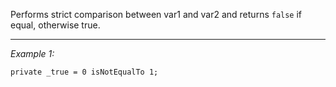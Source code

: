Performs strict comparison between var1 and var2 and returns `false` if equal, otherwise true.


---
*Example 1:*
```sqf
private _true = 0 isNotEqualTo 1;
```